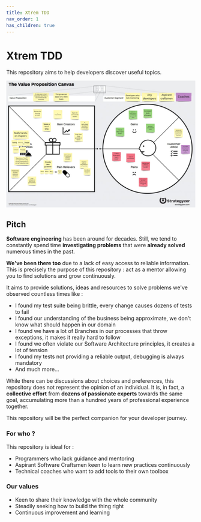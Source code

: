 ```yaml
---
title: Xtrem TDD
nav_order: 1
has_children: true
---
```


# Xtrem TDD
This repository aims to help developers discover useful topics.

![Value proposition canvas](img/value-proposition-canvas.jpg)

## Pitch
**Software engineering** has been around for decades.
Still, we tend to constantly spend time **investigating problems** that were **already solved** numerous times in the past.

**We've been there too** due to a lack of easy access to reliable information. This is precisely the purpose of this repository : act as a mentor allowing you to find solutions and grow continuously.

It aims to provide solutions, ideas and resources to solve problems we've observed countless times like :
- I found my test suite being brittle, every change causes dozens of tests to fail
- I found our understanding of the business being approximate, we don't know what should happen in our domain
- I found we have a lot of Branches in our processes that throw exceptions, it makes it really hard to follow
- I found we often violate our Software Architecture principles, it creates a lot of tension
- I found my tests not providing a reliable output, debugging is always mandatory
- And much more...

While there can be discussions about choices and preferences, this repository does not represent the opinion of an individual.
It is, in fact, a **collective effort** from **dozens of passionate experts** towards the same goal, accumulating more than a hundred years of professional experience together.

This repository will be the perfect companion for your developer journey.

### For who ?
This repository is ideal for :
- Programmers who lack guidance and mentoring
- Aspirant Software Craftsmen keen to learn new practices continuously
- Technical coaches who want to add tools to their own toolbox

### Our values
- Keen to share their knowledge with the whole community
- Steadily seeking how to build the thing right
- Continuous improvement and learning